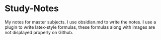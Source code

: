 # Study-Notes
My notes for master subjects. I use obsidian.md to write the notes. I use a plugin to write latex-style formulas, these formulas along with images are not displayed properly on Github.

